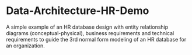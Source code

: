 # Data-Architecture-HR-Demo
A simple example of an HR database design with entity relationship diagrams (conceptual-physical), business requirements and technical requirements to guide the 3rd normal form modeling of an HR database for an organization. 
